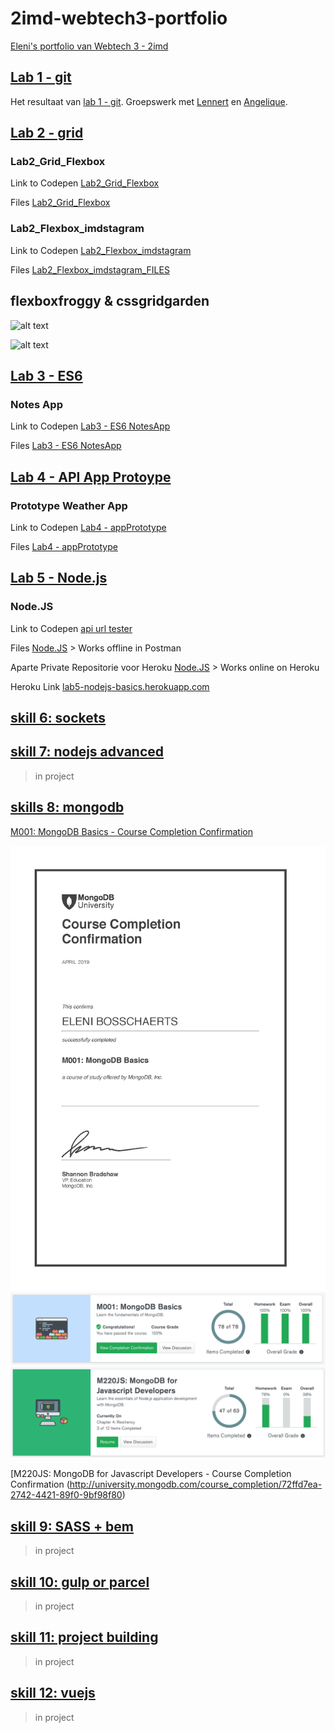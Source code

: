 # 2imd-webtech3-portfolio
[Eleni's portfolio van Webtech 3 - 2imd](https://github.com/Leni1803/2imd-webtech3-portfolio)


## [Lab 1 - git](https://github.com/Leni1803/2imd-webtech3-portfolio/tree/master/lab1%20-%20git)
Het resultaat van [lab 1 - git](https://github.com/lennertvk/2imd-webtech3-lab1).
Groepswerk met [Lennert](https://github.com/lennertvk) en [Angelique](https://github.com/abuijzen).

## [Lab 2 - grid](https://github.com/Leni1803/2imd-webtech3-portfolio/tree/master/lab2%20-%20grid)

### Lab2_Grid_Flexbox
Link to Codepen [Lab2_Grid_Flexbox](https://codepen.io/Eleni_1/pen/JzEbXp)

Files [Lab2_Grid_Flexbox](https://github.com/Leni1803/2imd-webtech3-portfolio/tree/master/lab2%20-%20grid/Lab2_cssgrid)

### Lab2_Flexbox_imdstagram 
Link to Codepen [Lab2_Flexbox_imdstagram](https://codepen.io/Eleni_1/pen/OqMxWz)

Files [Lab2_Flexbox_imdstagram_FILES](https://github.com/Leni1803/2imd-webtech3-portfolio/tree/master/lab2%20-%20grid/Lab2_IMDstagram_Flexbox)

## flexboxfroggy & cssgridgarden 

![alt text](https://github.com/Leni1803/2imd-webtech3-portfolio/blob/master/lab2%20-%20grid/1819_Webtech3_010319_GRID_FlexboxFroggy.png "FlexboxFroggy")

![alt text](https://github.com/Leni1803/2imd-webtech3-portfolio/blob/master/lab2%20-%20grid/1819_Webtech3_010319_GRID_GridGarden.png "GridGarden")

## [Lab 3 - ES6](https://github.com/EleniBosschaerts/2imd-webtech3-portfolio/tree/master/lab3%20-%20ES6)

### Notes App
Link to Codepen [Lab3 - ES6 NotesApp](https://codepen.io/Eleni_1/pen/Qovaja)

Files [Lab3 - ES6 NotesApp](https://github.com/EleniBosschaerts/2imd-webtech3-portfolio/tree/master/lab3%20-%20ES6/lab3-ES6_NotesApp)

## [Lab 4 - API App Protoype](https://github.com/EleniBosschaerts/2imd-webtech3-portfolio/tree/master/lab4%20-%20)

### Prototype Weather App
Link to Codepen [Lab4 - appPrototype](https://codepen.io/Eleni_1/pen/eXqEEj)

Files [Lab4 - appPrototype](https://github.com/EleniBosschaerts/2imd-webtech3-portfolio/tree/master/lab4%20-%20appPrototype/lab4_appPrototypeAPI)

## [Lab 5 - Node.js](https://github.com/EleniBosschaerts/2imd-webtech3-portfolio/tree/master/lab5%20-%20NodeJS)

### Node.JS
Link to Codepen [api url tester](https://codepen.io/Eleni_1/pen/KYKWBm)

Files [Node.JS](https://github.com/EleniBosschaerts/2imd-webtech3-portfolio/tree/master/lab5%20-%20NodeJS/NodeJSBasic) > Works offline in Postman

Aparte Private Repositorie voor Heroku [Node.JS](https://github.com/EleniBosschaerts/2imd-webtech3-portfolio_lab5-nodejs-basics) > Works online on Heroku

Heroku Link [lab5-nodejs-basics.herokuapp.com](https://lab5-nodejs-basics.herokuapp.com)


## [skill 6: sockets]()


## [skill 7: nodejs advanced]()
> in project 

## [skills 8: mongodb](https://github.com/EleniBosschaerts/2imd-webtech3-portfolio/tree/master/skills%208:%20mongodb)
[M001: MongoDB Basics - Course Completion Confirmation](http://university.mongodb.com/course_completion/78fe7c5d-f07a-4018-bd71-b3c5a822)

![alt text](https://github.com/EleniBosschaerts/2imd-webtech3-portfolio/blob/master/skills%208:%20mongodb/M001-CourseCompletionConfirmation_EleniBosschaerts.jpg "Course Completion Confirmation")
![alt text](https://github.com/EleniBosschaerts/2imd-webtech3-portfolio/blob/master/skills%208:%20mongodb/Schermafbeelding%202019-04-26%20om%2010.49.32.png "M001: MongoDB Basics")
![alt text](https://github.com/EleniBosschaerts/2imd-webtech3-portfolio/blob/master/skills%208:%20mongodb/Schermafbeelding%202019-04-26%20om%2010.49.47.png "M220JS voortgang")

[M220JS: MongoDB for Javascript Developers - Course Completion Confirmation (http://university.mongodb.com/course_completion/72ffd7ea-2742-4421-89f0-9bf98f80)


## [skill 9: SASS + bem	]()
> in project 

## [skill 10: gulp or parcel]()
> in project 

## [skill 11: project building]()
> in project 

## [skill 12: vuejs]()
> in project


